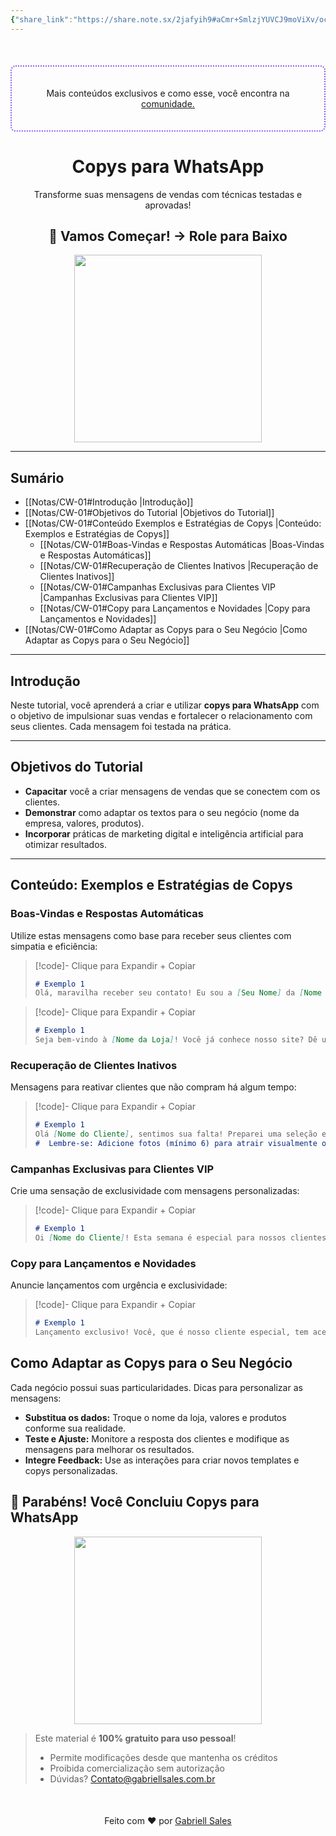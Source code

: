 ```yaml
---
{"share_link":"https://share.note.sx/2jafyih9#aCmr+SmlzjYUVCJ9moViXv/ocfcoWssdFM2OZOuzJBM","share_updated":"2025-02-06T15:18:45-03:00","title":"CW-01","Criado":"2025-02-09","dg-publish":true,"dg-home":null,"permalink":"/notas/cw-01/","dgPassFrontmatter":true}
---
```


<div align="center" style="margin-top:50px; padding:20px; border: 2px dotted #8A5CF4; border-radius: 8px;">
  <p>Mais conteúdos exclusivos e como esse, você encontra na <a href="https://comunidade.gabriellsales.com.br" target="_blank">comunidade.</a></p>
</div>

<div align="center"><h1>Copys para WhatsApp</h1> <p>Transforme suas mensagens de vendas com técnicas testadas e aprovadas!</p> <h2>🚀 Vamos Começar! → Role para Baixo</h2> </div>

<div align="center">
  <img src="https://media.giphy.com/media/l0MYt5jPR6QX5pnqM/giphy.gif" width="300">
</div>

---
## Sumário

- [[Notas/CW-01#Introdução <a id="introducao"></a>\|Introdução]]
- [[Notas/CW-01#Objetivos do Tutorial <a id="objetivos"></a>\|Objetivos do Tutorial]]
- [[Notas/CW-01#Conteúdo Exemplos e Estratégias de Copys <a id="conteudo-copys"></a>\|Conteúdo: Exemplos e Estratégias de Copys]]
  - [[Notas/CW-01#Boas-Vindas e Respostas Automáticas <a id="boas-vindas"></a>\|Boas-Vindas e Respostas Automáticas]]
  - [[Notas/CW-01#Recuperação de Clientes Inativos <a id="recuperacao-clientes"></a>\|Recuperação de Clientes Inativos]]
  - [[Notas/CW-01#Campanhas Exclusivas para Clientes VIP <a id="campanhas-vip"></a>\|Campanhas Exclusivas para Clientes VIP]]
  - [[Notas/CW-01#Copy para Lançamentos e Novidades <a id="copy-lancamentos"></a>\|Copy para Lançamentos e Novidades]]
- [[Notas/CW-01#Como Adaptar as Copys para o Seu Negócio <a id="adapte-as-copys"></a>\|Como Adaptar as Copys para o Seu Negócio]]

---

## Introdução <a id="introducao"></a>
Neste tutorial, você aprenderá a criar e utilizar **copys para WhatsApp** com o objetivo de impulsionar suas vendas e fortalecer o relacionamento com seus clientes. Cada mensagem foi testada na prática.

---

## Objetivos do Tutorial <a id="objetivos"></a>
- **Capacitar** você a criar mensagens de vendas que se conectem com os clientes.
- **Demonstrar** como adaptar os textos para o seu negócio (nome da empresa, valores, produtos).
- **Incorporar** práticas de marketing digital e inteligência artificial para otimizar resultados.

---


## Conteúdo: Exemplos e Estratégias de Copys <a id="conteudo-copys"></a>

### Boas-Vindas e Respostas Automáticas <a id="boas-vindas"></a>

Utilize estas mensagens como base para receber seus clientes com simpatia e eficiência:

> [!code]- Clique para Expandir + Copiar
> ```markdown
> # Exemplo 1
> Olá, maravilha receber seu contato! Eu sou a [Seu Nome] da [Nome da Loja] e estou aqui para te ajudar. Como posso te atender hoje?
> ```

> [!code]- Clique para Expandir + Copiar
> ```markdown
> # Exemplo 1
> Seja bem-vindo à [Nome da Loja]! Você já conhece nosso site? Dê uma olhada em [Link Interno: [[Site da Loja]]]. Estamos prontos para tirar todas as suas dúvidas!
> ```

### Recuperação de Clientes Inativos <a id="recuperacao-clientes"></a>

Mensagens para reativar clientes que não compram há algum tempo:

> [!code]- Clique para Expandir + Copiar
> ```markdown
> # Exemplo 1
>Olá [Nome do Cliente], sentimos sua falta! Preparei uma seleção especial com muito carinho para você. Confira as novidades em [Link Interno: [[Lançamentos]]].
>#  Lembre-se: Adicione fotos (mínimo 6) para atrair visualmente o cliente!
> ```

### Campanhas Exclusivas para Clientes VIP <a id="campanhas-vip"></a>

Crie uma sensação de exclusividade com mensagens personalizadas:

> [!code]- Clique para Expandir + Copiar
> ```markdown
> # Exemplo 1
>Oi [Nome do Cliente]! Esta semana é especial para nossos clientes VIP. Só para você: ofertas exclusivas e descontos imperdíveis. Responda "Eu quero" para receber mais detalhes!
> ```

### Copy para Lançamentos e Novidades <a id="copy-lancamentos"></a>

Anuncie lançamentos com urgência e exclusividade:

> [!code]- Clique para Expandir + Copiar
> ```markdown
> # Exemplo 1
>Lançamento exclusivo! Você, que é nosso cliente especial, tem acesso antecipado a nossa nova coleção. Escolha seu favorito antes que acabe: [Link Interno: [[Colecao Exclusiva]]].
> ```

## Como Adaptar as Copys para o Seu Negócio <a id="adapte-as-copys"></a>

Cada negócio possui suas particularidades. Dicas para personalizar as mensagens:

- **Substitua os dados:** Troque o nome da loja, valores e produtos conforme sua realidade.
- **Teste e Ajuste:** Monitore a resposta dos clientes e modifique as mensagens para melhorar os resultados.
- **Integre Feedback:** Use as interações para criar novos templates e copys personalizadas.

## 🎉 **Parabéns! Você Concluiu Copys para WhatsApp**

<div align="center"> <img src="https://media.giphy.com/media/3o7abKhOpu0NwenH3O/giphy.gif" width="300"> </div>

> Este material é **100% gratuito para uso pessoal**!
> - Permite modificações desde que mantenha os créditos
> - Proibida comercialização sem autorização
> - Dúvidas? Contato@gabriellsales.com.br

<div align="center" style="margin-top:50px">
  <p>Feito com ❤️ por <a href="https://gabriellsales.com.br" target="_blank">Gabriell Sales</a></p>
</div>